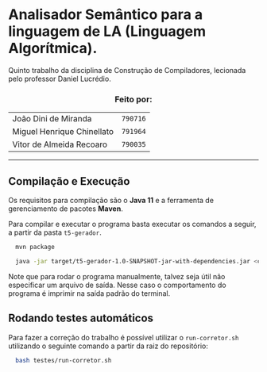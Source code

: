 # Analisador Semântico para a linguagem de LA (Linguagem Algorítmica).

Quinto trabalho da disciplina de Construção de Compiladores, lecionada pelo professor Daniel Lucrédio.

<h3 align="center">
  Feito por:
</h3>

<div align="center">
  <table>
    <tr>
      <td>João Dini de Miranda</td>
      <td><code>790716</code></td>
    </tr>
    <tr>
      <td>Miguel Henrique Chinellato</td>
      <td><code>791964</code></td>
    </tr>
    <tr>
      <td>Vitor de Almeida Recoaro</td>
      <td><code>790035</code></td>
    </tr>
  </table>
</div>

---

## Compilação e Execução

Os requisitos para compilação são o **Java 11** e a ferramenta de gerenciamento de pacotes **Maven**.

Para compilar e executar o programa basta executar os comandos a seguir, a partir da pasta `t5-gerador`.

```bash
  mvn package
```

```bash
  java -jar target/t5-gerador-1.0-SNAPSHOT-jar-with-dependencies.jar <caminho para o código fonte LA> [caminho para arquivo de saída]
```

Note que para rodar o programa manualmente, talvez seja útil não especificar um arquivo de saída. Nesse caso o comportamento do programa é imprimir na saída padrão do terminal.

## Rodando testes automáticos

Para fazer a correção do trabalho é possível utilizar o `run-corretor.sh` utilizando o seguinte comando a partir da raiz do repositório:

```bash
  bash testes/run-corretor.sh
```
